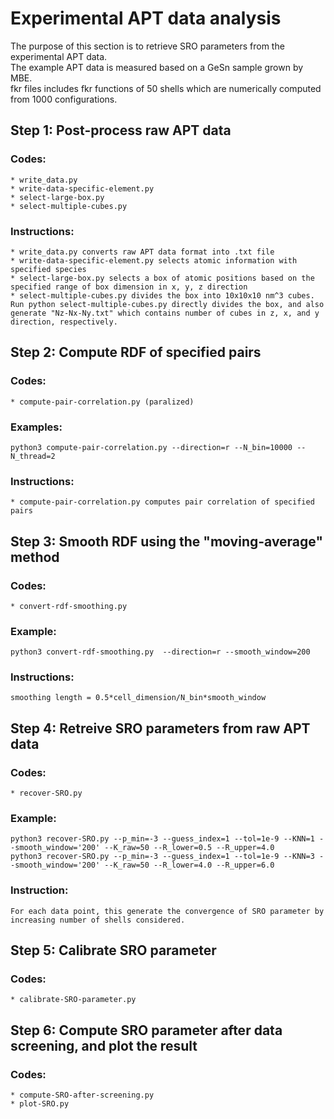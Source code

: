 # Experimental APT data analysis
The purpose of this section is to retrieve SRO parameters from the experimental APT data. 
<br> The example APT data is measured based on a GeSn sample grown by MBE. 
<br> fkr files includes fkr functions of 50 shells which are numerically computed from 1000 configurations.

## Step 1: Post-process raw APT data

### Codes:
	* write_data.py 
	* write-data-specific-element.py
	* select-large-box.py
	* select-multiple-cubes.py

### Instructions:
	* write_data.py converts raw APT data format into .txt file
	* write-data-specific-element.py selects atomic information with specified species
	* select-large-box.py selects a box of atomic positions based on the specified range of box dimension in x, y, z direction
	* select-multiple-cubes.py divides the box into 10x10x10 nm^3 cubes. Run python select-multiple-cubes.py directly divides the box, and also generate "Nz-Nx-Ny.txt" which contains number of cubes in z, x, and y direction, respectively.

## Step 2: Compute RDF of specified pairs

### Codes:
	* compute-pair-correlation.py (paralized)

### Examples:
	python3 compute-pair-correlation.py --direction=r --N_bin=10000 --N_thread=2

### Instructions:
	* compute-pair-correlation.py computes pair correlation of specified pairs

## Step 3: Smooth RDF using  the "moving-average" method

### Codes:
	* convert-rdf-smoothing.py

### Example:
	python3 convert-rdf-smoothing.py  --direction=r --smooth_window=200

### Instructions:
	smoothing length = 0.5*cell_dimension/N_bin*smooth_window

## Step 4: Retreive SRO parameters from raw APT data

### Codes:
	* recover-SRO.py

### Example:
	python3 recover-SRO.py --p_min=-3 --guess_index=1 --tol=1e-9 --KNN=1 --smooth_window='200' --K_raw=50 --R_lower=0.5 --R_upper=4.0
	python3 recover-SRO.py --p_min=-3 --guess_index=1 --tol=1e-9 --KNN=3 --smooth_window='200' --K_raw=50 --R_lower=4.0 --R_upper=6.0

### Instruction:
	For each data point, this generate the convergence of SRO parameter by increasing number of shells considered. 

## Step 5: Calibrate SRO parameter

### Codes:
	* calibrate-SRO-parameter.py

## Step 6: Compute SRO parameter after data screening, and plot the result

### Codes:
	* compute-SRO-after-screening.py
	* plot-SRO.py




